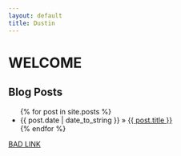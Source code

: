 ```yaml
---
layout: default
title: Dustin
---
```


WELCOME
=======

Blog Posts
----------
<ul class="posts">
{% for post in site.posts %}
  <li><span>{{ post.date | date_to_string }} </span> &raquo; <a href="{{ post.url }}"> {{ post.title }} </a></li>
{% endfor %}
</ul>


[BAD LINK](/badstuff)

